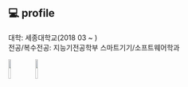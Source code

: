 

## 💻 profile

대학: 세종대학교(2018 03 ~ )      
전공/복수전공: 지능기전공학부 스마트기기/소프트웨어학과


  <code><img width="10%" src="https://www.vectorlogo.zone/logos/kotlinlang/kotlinlang-ar21.svg"></code>
  <code><img width="10%" src="https://www.vectorlogo.zone/logos/android/android-ar21.svg"></code>

